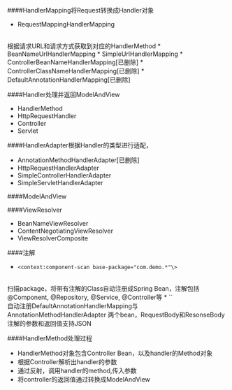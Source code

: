 ####HandlerMapping将Request转换成Handler对象
* RequestMappingHandlerMapping 
<br>
根据请求URL和请求方式获取到对应的HandlerMethod
* BeanNameUrlHandlerMapping
* SimpleUrlHandlerMapping
* ControllerBeanNameHandlerMapping[已删除]
* ControllerClassNameHandlerMapping[已删除]
* DefaultAnnotationHandlerMapping[已删除]

####Handler处理并返回ModelAndView
* HandlerMethod
* HttpRequestHandler
* Controller
* Servlet

####HandlerAdapter根据Handler的类型进行适配，
* AnnotationMethodHandlerAdapter[已删除]
* HttpRequestHandlerAdapter
* SimpleControllerHandlerAdapter
* SimpleServletHandlerAdapter

####ModelAndView

####ViewResolver
* BeanNameViewResolver
* ContentNegotiatingViewResolver
* ViewResolverComposite

####注解
* `<context:component-scan base-package="com.demo.*"\>` 
<br>
扫描package，将带有注解的Class自动注册成Spring Bean，注解包括@Component, @Repository, @Service, @Controller等
* `<mvc:annotation-driven\>` 
<br>
自动注册DefaultAnnotationHandlerMapping与AnnotationMethodHandlerAdapter 两个bean，RequestBody和ResonseBody注解的参数和返回值支持JSON

####HandlerMethod处理过程
* HandlerMethod对象包含Controller Bean，以及handler的Method对象
* 根据Controller解析出handler的参数
* 通过反射，调用handler的method,传入参数
* 将controller的返回值通过转换成ModelAndView